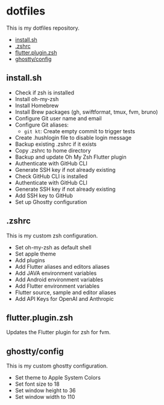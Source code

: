 # dotfiles

This is my dotfiles repository.

- [install.sh](#install.sh)
- [.zshrc](#.zshrc)
- [flutter.plugin.zsh](#flutter.plugin.zsh)
- [ghostty/config](#ghostty/config)

## install.sh

- Check if zsh is installed
- Install oh-my-zsh
- Install Homebrew
- Install Brew packages (gh, swiftformat, tmux, fvm, bruno)
- Configure Git user name and email
- Configure Git aliases:
  - `git kt`: Create empty commit to trigger tests
- Create .hushlogin file to disable login message
- Backup existing .zshrc if it exists
- Copy .zshrc to home directory
- Backup and update Oh My Zsh Flutter plugin
- Authenticate with GitHub CLI
- Generate SSH key if not already existing
- Check GitHub CLI is installed
- Authenticate with GitHub CLI
- Generate SSH key if not already existing
- Add SSH key to GitHub
- Set up Ghostty configuration

## .zshrc

This is my custom zsh configuration.

- Set oh-my-zsh as default shell
- Set apple theme
- Add plugins
- Add Flutter aliases and editors aliases
- Add JAVA environment variables
- Add Android environment variables
- Add Flutter environment variables
- Flutter source, sample and editor aliases
- Add API Keys for OpenAI and Anthropic

## flutter.plugin.zsh

Updates the Flutter plugin for zsh for fvm.

## ghostty/config

This is my custom ghostty configuration.

- Set theme to Apple System Colors
- Set font size to 18
- Set window height to 36
- Set window width to 110
